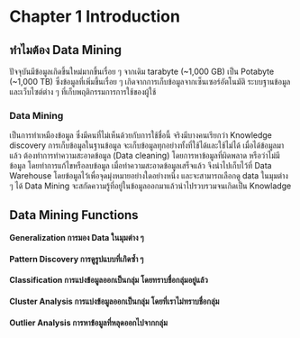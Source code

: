# Chapter 1 Introduction
## ทำไมต้อง Data Mining
ปัจจุบันมีข้อมูลเกิดขึ้นใหม่มากขึ้นเรื่อย ๆ จากเดิม tarabyte (~1,000 GB) เป็น Potabyte (~1,000 TB) ซึ่งข้อมูลที่เพิ่มขึ้นเรื่อย ๆ เกิดจากการเก็บข้อมูลจากเซ็นเซอร์อัตโนมัติ 
ระบบฐานข้อมูล และเว็บไซต์ต่าง ๆ ที่เก็บพฤติกรรมการการใช้ของผู้ใช้
### Data Mining 
เป็นการทำเหมืองข้อมูล ซึ่งมีคนที่ไม่เห็นด้วยกับการใช้ชื่อนี้ จริงมีบางคนเรียกว่า Knowledge discovery
การเก็บข้อมูลในฐานข้อมูล จะเก็บข้อมูลทุกอย่างทั้งที่ใช้ได้และใช้ไม่ได้ เมื่อได้ข้อมูลมาแล้ว ต้องทำการทำความสะอาดข้อมูล (Data cleaning) 
โดยการหาข้อมูลที่ผิดพลาด หรือว่าไม่มีข้อมูล โดยทำการแก้ไขหรือลบข้อมูล เมื่อทำความสะอาดข้อมูลเสร็จแล้ว จึงนำไปเก็บไว้ที่ Data Warehouse 
โดยข้อมูลไว้เพื่อจุดมุ่งหมายอย่างใดอย่างหนึ่ง และจะสามารถเลือกดู data ในมุมต่าง ๆ ได้
Data Mining จะสกัดความรู้ที่อยู่ในข้อมูลออกมาแล้วนำไปรวบรวมจนเกิดเป็น Knowladge
## Data Mining Functions
#### Generalization การมอง Data ในมุมต่าง ๆ
#### Pattern Discovery การดูรูปแบบที่เกิดซ้ำ ๆ 
#### Classification การแบ่งข้อมูลออกเป็นกลุ่ม โดยทราบชื่อกลุ่มอยู่แล้ว
#### Cluster Analysis การแบ่งข้อมูลออกเป็นกลุ่ม โดยที่เราไม่ทราบชื่อกลุ่ม
#### Outlier Analysis การหาข้อมูลที่หลุดออกไปจากกลุ่ม
